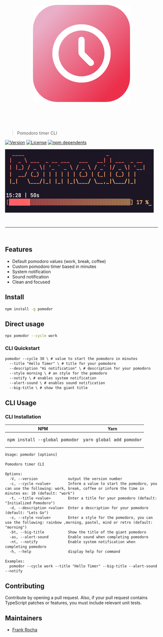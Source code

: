 <h1 align="center">
	<br>
	<br>
	<img width="320" src="https://github.com/fsrocha-dev/pomodor/blob/main/src/assets/icons/icon.png" alt="Pomodor">
	<br>
	<br>
	<br>
</h1>

> Pomodoro timer CLI

[![Version](https://badgen.net/npm/v/pomodor)](https://www.npmjs.com/package/pomodor)
[![License](https://badgen.net/npm/license/pomodor)](https://www.npmjs.com/package/pomodor)
[![npm dependents](https://badgen.net/npm/dependents/pomodor)](https://www.npmjs.com/package/pomodor?activeTab=dependents)

![](media/screenshot.png)

<br>

---

<br>

## Features

- Default pomodoro values (work, break, coffee)
- Custom pomodoro timer based in minutes
- System notification
- Sound notification
- Clean and focused

## Install

```sh
npm install -g pomodor
```

## Direct usage

```sh
npx pomodor --cycle work
```

### CLI Quickstart

```shell
pomodor --cycle 30 \ # value to start the pomodoro in minutes
  --title "Hello Timer" \ # title for your pomodoro
  --description "Hi notification" \ # description for your pomodoro
  --style morning \ # an style for the pomodoro
  --notify \ # enables system notification
  --alert-sound \ # enables sound notification
  --big-title \ # show the giant title
```

## CLI Usage

### CLI Installation

| NPM                                         | Yarn                                   |
| ------------------------------------------- | -------------------------------------- |
| <pre>npm install --global pomodor</pre> | <pre>yarn global add pomodor</pre> |

```text
Usage: pomodor [options]

Pomodoro timer CLI

Options:
  -V, --version              output the version number
  -c, --cycle <value>        Inform a value to start the pomodoro, you can use the following: work, break, coffee or inform the time in minutes ex: 10 (default: "work")
  -t, --title <value>        Enter a title for your pomodoro (default: "Initialized Pomodoro")
  -d, --description <value>  Enter a description for your pomodoro (default: "Lets Go")
  -s, --style <value>        Enter a style for the pomodoro, you can use the following: rainbow ,morning, pastel, mind or retro (default: "morning")
  -bt, --big-title           Show the title of the giant pomodoro
  -as, --alert-sound         Enable sound when completing pomodoro
  -nt, --notify              Enable system notification when completing pomodoro
  -h, --help                 display help for command

Examples:
  pomodor --cycle work --title "Hello Timer" --big-title --alert-sound --notify
```

## Contributing

Contribute by opening a pull request. Also, if your pull request contains TypeScript patches or features, you must include relevant unit tests.

## Maintainers

- [Frank Rocha](https://github.com/fsrocha-dev)